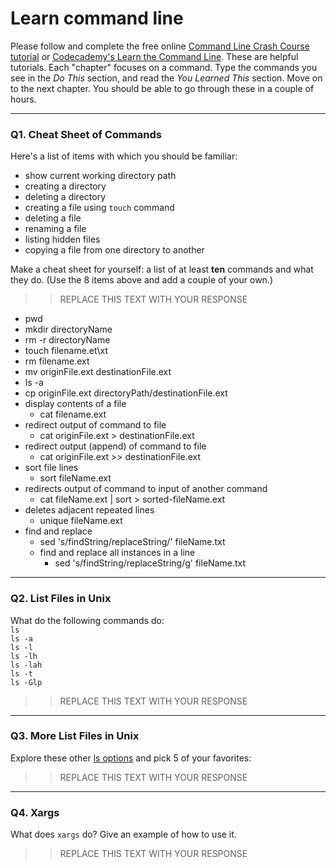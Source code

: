 # Learn command line

Please follow and complete the free online [Command Line Crash Course
tutorial](https://web.archive.org/web/20160708171659/http://cli.learncodethehardway.org/book/) or [Codecademy's Learn the Command Line](https://www.codecademy.com/learn/learn-the-command-line). These are helpful tutorials. Each "chapter" focuses on a command. Type the commands you see in the _Do This_ section, and read the _You Learned This_ section. Move on to the next chapter. You should be able to go through these in a couple of hours.

---

### Q1.  Cheat Sheet of Commands  

Here's a list of items with which you should be familiar:  
* show current working directory path
* creating a directory
* deleting a directory
* creating a file using `touch` command
* deleting a file
* renaming a file
* listing hidden files
* copying a file from one directory to another

Make a cheat sheet for yourself: a list of at least **ten** commands and what they do.  (Use the 8 items above and add a couple of your own.)  

> > REPLACE THIS TEXT WITH YOUR RESPONSE
* pwd
* mkdir directoryName
* rm -r directoryName
* touch filename.et\xt
* rm filename.ext
* mv originFile.ext destinationFile.ext
* ls -a
* cp originFile.ext directoryPath/destinationFile.ext
* display contents of a file
    * cat filename.ext
* redirect output of command to file
    * cat originFile.ext > destinationFile.ext
* redirect output (append) of command to file
    * cat originFile.ext >> destinationFile.ext
* sort file lines
    * sort fileName.ext
* redirects output of command to input of another command
    * cat fileName.ext | sort > sorted-fileName.ext
* deletes adjacent repeated lines
    * unique fileName.ext
* find and replace
    * sed 's/findString/replaceString/' fileName.txt
    * find and replace all instances in a line
        * sed 's/findString/replaceString/g' fileName.txt
    
---

### Q2.  List Files in Unix   

What do the following commands do:  
`ls`  
`ls -a`  
`ls -l`  
`ls -lh`  
`ls -lah`  
`ls -t`  
`ls -Glp`  

> > REPLACE THIS TEXT WITH YOUR RESPONSE

---

### Q3.  More List Files in Unix  

Explore these other [ls options](http://www.techonthenet.com/unix/basic/ls.php) and pick 5 of your favorites:

> > REPLACE THIS TEXT WITH YOUR RESPONSE

---

### Q4.  Xargs   

What does `xargs` do? Give an example of how to use it.

> > REPLACE THIS TEXT WITH YOUR RESPONSE

 

